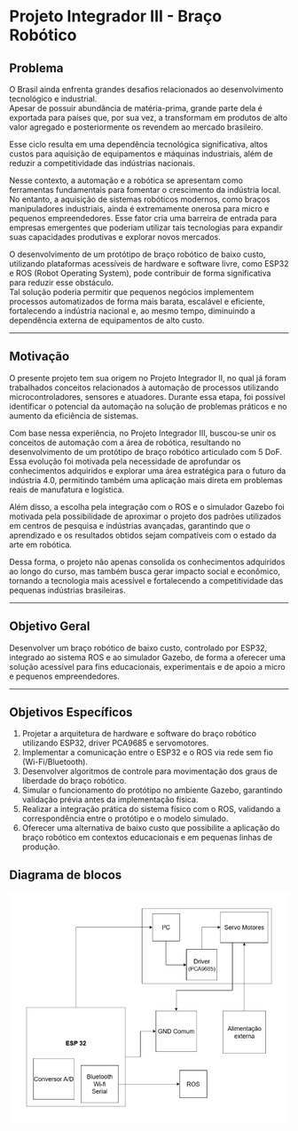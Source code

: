# Projeto Integrador III - Braço Robótico

## Problema  
O Brasil ainda enfrenta grandes desafios relacionados ao desenvolvimento tecnológico e industrial.  
Apesar de possuir abundância de matéria-prima, grande parte dela é exportada para países que, por sua vez, a transformam em produtos de alto valor agregado e posteriormente os revendem ao mercado brasileiro.  

Esse ciclo resulta em uma dependência tecnológica significativa, altos custos para aquisição de equipamentos e máquinas industriais, além de reduzir a competitividade das indústrias nacionais.  

Nesse contexto, a automação e a robótica se apresentam como ferramentas fundamentais para fomentar o crescimento da indústria local. No entanto, a aquisição de sistemas robóticos modernos, como braços manipuladores industriais, ainda é extremamente onerosa para micro e pequenos empreendedores. Esse fator cria uma barreira de entrada para empresas emergentes que poderiam utilizar tais tecnologias para expandir suas capacidades produtivas e explorar novos mercados.  

O desenvolvimento de um protótipo de braço robótico de baixo custo, utilizando plataformas acessíveis de hardware e software livre, como ESP32 e ROS (Robot Operating System), pode contribuir de forma significativa para reduzir esse obstáculo.  
Tal solução poderia permitir que pequenos negócios implementem processos automatizados de forma mais barata, escalável e eficiente, fortalecendo a indústria nacional e, ao mesmo tempo, diminuindo a dependência externa de equipamentos de alto custo.  

---

## Motivação  
O presente projeto tem sua origem no Projeto Integrador II, no qual já foram trabalhados conceitos relacionados à automação de processos utilizando microcontroladores, sensores e atuadores. Durante essa etapa, foi possível identificar o potencial da automação na solução de problemas práticos e no aumento da eficiência de sistemas.  

Com base nessa experiência, no Projeto Integrador III, buscou-se unir os conceitos de automação com a área de robótica, resultando no desenvolvimento de um protótipo de braço robótico articulado com 5 DoF.  
Essa evolução foi motivada pela necessidade de aprofundar os conhecimentos adquiridos e explorar uma área estratégica para o futuro da indústria 4.0, permitindo também uma aplicação mais direta em problemas reais de manufatura e logística.  

Além disso, a escolha pela integração com o ROS e o simulador Gazebo foi motivada pela possibilidade de aproximar o projeto dos padrões utilizados em centros de pesquisa e indústrias avançadas, garantindo que o aprendizado e os resultados obtidos sejam compatíveis com o estado da arte em robótica.  

Dessa forma, o projeto não apenas consolida os conhecimentos adquiridos ao longo do curso, mas também busca gerar impacto social e econômico, tornando a tecnologia mais acessível e fortalecendo a competitividade das pequenas indústrias brasileiras.  

---

## Objetivo Geral  
Desenvolver um braço robótico de baixo custo, controlado por ESP32, integrado ao sistema ROS e ao simulador Gazebo, de forma a oferecer uma solução acessível para fins educacionais, experimentais e de apoio a micro e pequenos empreendedores.  

---

## Objetivos Específicos  
1. Projetar a arquitetura de hardware e software do braço robótico utilizando ESP32, driver PCA9685 e servomotores.  
2. Implementar a comunicação entre o ESP32 e o ROS via rede sem fio (Wi-Fi/Bluetooth).  
3. Desenvolver algoritmos de controle para movimentação dos graus de liberdade do braço robótico.  
4. Simular o funcionamento do protótipo no ambiente Gazebo, garantindo validação prévia antes da implementação física.  
5. Realizar a integração prática do sistema físico com o ROS, validando a correspondência entre o protótipo e o modelo simulado.  
6. Oferecer uma alternativa de baixo custo que possibilite a aplicação do braço robótico em contextos educacionais e em pequenas linhas de produção.

## Diagrama de blocos

![Diagrama_de_blocos_v1](https://github.com/CaioMeira/Projeto-Integrador-3/blob/main/Imagens/Diagrama%20de%20blocos/Diagrama%20de%20blocos%20v1.png?raw=true)

